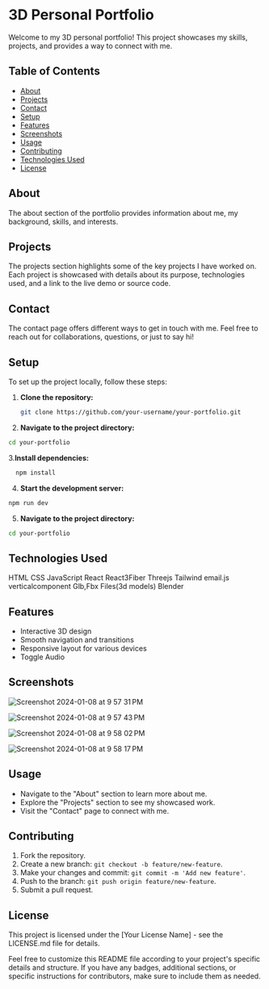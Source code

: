 # 3D Personal Portfolio

Welcome to my 3D personal portfolio! This project showcases my skills, projects, and provides a way to connect with me.

## Table of Contents
- [About](#about)
- [Projects](#projects)
- [Contact](#contact)
- [Setup](#setup)
- [Features](#features)
- [Screenshots](#screenshots)
- [Usage](#usage)
- [Contributing](#contributing)
- [Technologies Used](#technologies-used)
- [License](#license)

## About
The about section of the portfolio provides information about me, my background, skills, and interests.

## Projects
The projects section highlights some of the key projects I have worked on. Each project is showcased with details about its purpose, technologies used, and a link to the live demo or source code.

## Contact
The contact page offers different ways to get in touch with me. Feel free to reach out for collaborations, questions, or just to say hi!

## Setup
To set up the project locally, follow these steps:

1. **Clone the repository:**
   ```bash
   git clone https://github.com/your-username/your-portfolio.git
   ```
2. **Navigate to the project directory:**
  ```bash
  cd your-portfolio
  ```
3.**Install dependencies:**
```bash
  npm install
```
4. **Start the development server:**
  ```bash
  npm run dev
  ```
5. **Navigate to the project directory:**
  ```bash
  cd your-portfolio
  ```

## Technologies Used
HTML
CSS
JavaScript
React
React3Fiber
Threejs
Tailwind
email.js
verticalcomponent
Glb,Fbx Files(3d models)
Blender

## Features
- Interactive 3D design
- Smooth navigation and transitions
- Responsive layout for various devices
- Toggle Audio


## Screenshots
![Screenshot 2024-01-08 at 9 57 31 PM](https://github.com/Saty-am02/3d_portfolio/assets/88832726/e7b2dd2f-76c8-4aa4-80c6-8d31c12854c3)

![Screenshot 2024-01-08 at 9 57 43 PM](https://github.com/Saty-am02/3d_portfolio/assets/88832726/40818667-ab85-4669-965d-a35f532aa8f0)

![Screenshot 2024-01-08 at 9 58 02 PM](https://github.com/Saty-am02/3d_portfolio/assets/88832726/4f311df0-3aab-425c-833f-5ffa7a1bd9fb)

![Screenshot 2024-01-08 at 9 58 17 PM](https://github.com/Saty-am02/3d_portfolio/assets/88832726/733e54dc-9156-406b-b699-d1c0f31fcc94)



## Usage
- Navigate to the "About" section to learn more about me.
- Explore the "Projects" section to see my showcased work.
- Visit the "Contact" page to connect with me.


## Contributing
1. Fork the repository.
2. Create a new branch: `git checkout -b feature/new-feature`.
3. Make your changes and commit: `git commit -m 'Add new feature'`.
4. Push to the branch: `git push origin feature/new-feature`.
5. Submit a pull request.

## License
This project is licensed under the [Your License Name] - see the LICENSE.md file for details.

Feel free to customize this README file according to your project's specific details and structure. If you have any badges, additional sections, or specific instructions for contributors, make sure to include them as needed.

